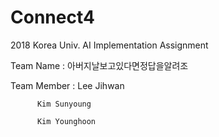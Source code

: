 # Connect4
2018 Korea Univ. AI Implementation Assignment

Team Name : 아버지날보고있다면정답을알려조

Team Member : Lee Jihwan
	      
	      Kim Sunyoung
	      
	      Kim Younghoon


